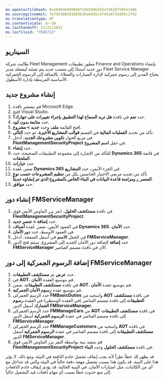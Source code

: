 ```yaml
---
ms.openlocfilehash: 0ce649a69d9046fc8d3486256a7d628750541466
ms.sourcegitcommit: 7e7463b82916b5b36a89d2c4f45e6f1bd95c1792
ms.translationtype: HT
ms.contentlocale: ar-SA
ms.lasthandoff: 12/22/2021
ms.locfileid: "7945713"
---
```

## <a name="scenario"></a>السيناريو

طالبت شركة Fleet Management مطور تطبيقات Finance and Operations بإنشاء دور جديد استنادً إلى منصب جديد يتم تعبئته ليشغله مدير Fleet Service Manager. يحتاج المدير إلى رسوم جمركية لإدارة السيارات والعملاء، بالإضافة إلى الرسوم الجمركية الأساسية المرتبطة بإدارة الأسطول.


## <a name="create-a-new-project"></a>إنشاء مشروع جديد

1. قم بتصغير نافذة Microsoft Edge. 
2.  افتح Visual Studio.
3.  حدد **نعم** في نافذة **هل تريد السماح لهذا التطبيق بإجراء تغييرات على جهازك؟**.
4.  حدد **متابعة بدون كود**.
5.  افتح القائمة **ملف** وحدد **جديد > مشروع**.
6.  تأكد من تحديد **العمليات المالية** في القسم **قوالب المشاريع الأخيرة**، ثم حدد **التالي‏‎**.
8.  في مربع الحوار **تكوين مشروعك الجديد**، أدخل **FleetManagementSecurityProject** في حقل **اسم المشروع**.
9.  حدد **إنشاء**.
10.  للتأكد من الإشارة إلى مجموعة التطبيقات الصحيحة، حدد **Dynamics 365** في قائمة **الملحقات**.
11.  حدد **خيارات**.
12. ضمن عُقدة **Dynamics 365** في الجزء الأيمن، حدد **المشاريع**.
10. تأكد من تحديد مربعي الاختيار الخاصتين بكل من **تنظيم المشروعات حسب نوع العنصر** و **ومزامنة قاعدة البيانات في البناء الخاص بالمشروع الذي تم إنشاؤه حديثاً**.
11. حدد **موافق**.


## <a name="create-the-fmservicemanager-role"></a>إنشاء دور FMServiceManager 


1. في نافذة **مستكشف الحلول**، انقر بزر الماوس الأيمن فوق **FleetManagementSecurityProject**.
13. حدد **إضافة > عنصر جديد**.
14. في العمود الأيمن، ضمن عُقدة **أصناف Dynamics 365**، حدد **الأمان**.
15. في العمود الأوسط، حدد **دور الأمان**.
16. في الحقل **الاسم** في أسفل الصفحة، أدخل **FMServiceManager**.
17. حدد **إضافة** لإضافة دور الأمان الجديد إلى المشروع. سيتم فتح الدور **FMServiceManager** الآن في نافذة مصمم العناصر.

## <a name="add-duties-to-the-fmservicemanager-role"></a>إضافة الرسوم الجمركية إلى دور FMServiceManager 



1.  حدد **عرض** ثم **مستكشف التطبيقات**.
2.  في **AOT**، قم بتوسيع العقدة **الأمان**.
3.  في نافذة **مستكشف التطبيقات**، ضمن **AOT**، قم بتوسيع عقدة **الأمان**.
4.  قم بتوسيع عقدة **رسوم الأمان الجمركية**.
5.  حدد الرسم الجمركي **FMBasicDuties** واسحبه من **AOT** في نافذة **مستكشف التطبيقات** إلى نافذة مصمم العناصر (في العقدة الوسطى) في العقدة **رسوم الجمارك** أسفل الدور **FMServiceManager**.
6.  حدد الرسم الجمركي **FMManageCars** من **AOT** في نافذة **مستكشف التطبيقات** إلى نافذة مصمم العناصر في عقدة **الرسوم الجمركية** أسفل الدور **FMServiceManager**.
7.  حدد الرسم الجمركي **FMManageCustomers** واسحبه من **AOT** في نافذة **مستكشف التطبيقات** إلى نافذة مصمم العناصر في عقدة **الرسوم الجمركية** أسفل الدور **FMServiceManager**.
8.  قم بتنفيذ بنية بواسطة النقر بزر الماوس الأيمن فوق **FleetManagementSecurityProject** في نافذة **مستكشف الحلول** وحدد **البناء**.

قد يظهر لك خطأ نظراً لأنه يجب إيقاف تشغيل خادم الدُفعة في البيئة. ومع ذلك، لا يؤثر هذا على البنية. قد يكون هذا بسبب تشغيل مهمة دفعة حالياً في البيئة والتي قد تتداخل مع أي من الكائنات، مثل امتيازات الأمان، في البنية الحالية. قد يؤدي إيقاف خادم الدُفعات إلى منع حدوث خطأ بسبب أي مهام دُفعات قيد التشغيل حالياً. 



